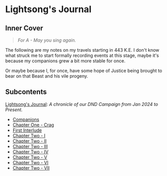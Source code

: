 # Lightsong's Journal 

## Inner Cover

> _For A - May you sing again._

The following are my notes on my travels starting in 443 K.E. I don't know what struck me to start formally recording events at this stage, maybe it's because my companions grew a bit more stable for once.   

Or maybe because I, for once, have some hope of Justice being brought to bear on that Beast and his vile progeny.

## Subcontents
[Lightsong's Journal](./Journal-0-0.md): _A chronicle of our DND Campaign from Jan 2024 to Present._ 
- [Companions](./Journal-0-Companions.md)
- [Chapter One - Crag](./Journal-1-I.md)
- [First Interlude](Journal-1.5-I.md)
- [Chapter Two - I](./Journal-2-I.md)
- [Chapter Two - II](./Journal-2-II.md)
- [Chapter Two - III](Journal-2-III.md) 
- [Chapter Two - IV](Journal-2-IV.md)
- [Chapter Two - V](Journal-2-V.md)
- [Chapter Two - VI](Journal-2-VI.md)
- [Chapter Two - VII](Journal-2-VII.md)